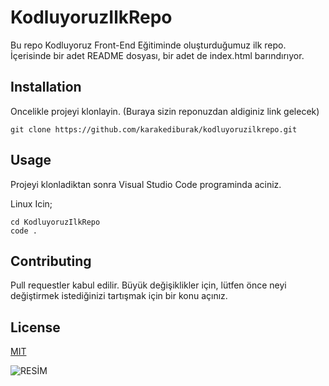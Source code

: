 # KodluyoruzIlkRepo

Bu repo Kodluyoruz Front-End Eğitiminde oluşturduğumuz ilk repo. İçerisinde bir adet README dosyası, bir adet de index.html barındırıyor.

## Installation
Oncelikle projeyi klonlayin. (Buraya sizin reponuzdan aldiginiz link gelecek)
```
git clone https://github.com/karakediburak/kodluyoruzilkrepo.git
```

## Usage
Projeyi klonladiktan sonra Visual Studio Code programinda aciniz.

Linux Icin;
```
cd KodluyoruzIlkRepo
code .
```

## Contributing
Pull requestler kabul edilir. Büyük değişiklikler için, lütfen önce neyi değiştirmek istediğinizi tartışmak için bir konu açınız.

## License
[MIT](https://choosealicense.com/licenses/mit/)

![RESİM](https://i.imgur.com/KPtFEqi.png)

